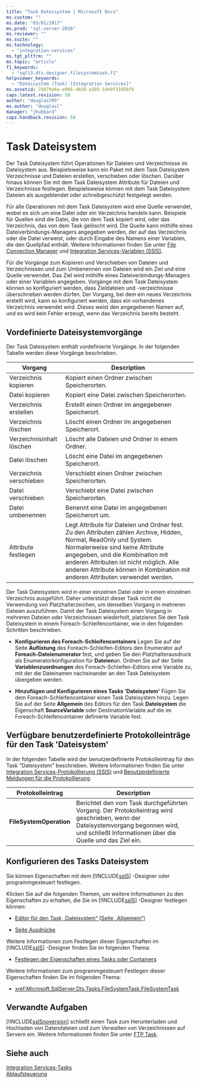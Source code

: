 ```yaml
---
title: "Task Dateisystem | Microsoft Docs"
ms.custom: ""
ms.date: "03/01/2017"
ms.prod: "sql-server-2016"
ms.reviewer: ""
ms.suite: ""
ms.technology: 
  - "integration-services"
ms.tgt_pltfrm: ""
ms.topic: "article"
f1_keywords: 
  - "sql13.dts.designer.filesystemtask.f1"
helpviewer_keywords: 
  - "Dateisystem (Task) [Integration Services]"
ms.assetid: 7dd79a6a-e066-4028-a385-1d40f31056f8
caps.latest.revision: 58
author: "douglaslMS"
ms.author: "douglasl"
manager: "jhubbard"
caps.handback.revision: 58
---
```

# Task Dateisystem
  Der Task Dateisystem führt Operationen für Dateien und Verzeichnisse im Dateisystem aus. Beispielsweise kann ein Paket mit dem Task Dateisystem Verzeichnisse und Dateien erstellen, verschieben oder löschen. Darüber hinaus können Sie mit dem Task Dateisystem Attribute für Dateien und Verzeichnisse festlegen. Beispielsweise können mit dem Task Dateisystem Dateien als ausgeblendet oder schreibgeschützt festgelegt werden.  
  
 Für alle Operationen mit dem Task Dateisystem wird eine Quelle verwendet, wobei es sich um eine Datei oder ein Verzeichnis handeln kann. Beispiele für Quellen sind die Datei, die von dem Task kopiert wird, oder das Verzeichnis, das von dem Task gelöscht wird. Die Quelle kann mithilfe eines Dateiverbindungs-Managers angegeben werden, der auf das Verzeichnis oder die Datei verweist, oder durch Eingabe des Namens einer Variablen, die den Quellpfad enthält. Weitere Informationen finden Sie unter [File Connection Manager](../../integration-services/connection-manager/file-connection-manager.md) und [Integration Services-Variablen &#40;SSIS&#41;](../../integration-services/integration-services-ssis-variables.md).  
  
 Für die Vorgänge zum Kopieren und Verschieben von Dateien und Verzeichnissen und zum Umbenennen von Dateien wird ein Ziel und eine Quelle verwendet. Das Ziel wird mithilfe eines Dateiverbindungs-Managers oder einer Variablen angegeben. Vorgänge mit dem Task Dateisystem können so konfiguriert werden, dass Zieldateien und -verzeichnisse überschrieben werden dürfen. Der Vorgang, bei dem ein neues Verzeichnis erstellt wird, kann so konfiguriert werden, dass ein vorhandenes Verzeichnis verwendet wird. Dieses weist den angegebenen Namen auf, und es wird kein Fehler erzeugt, wenn das Verzeichnis bereits besteht.  
  
## Vordefinierte Dateisystemvorgänge  
 Der Task Dateisystem enthält vordefinierte Vorgänge. In der folgenden Tabelle werden diese Vorgänge beschrieben.  
  
|Vorgang|Description|  
|---------------|-----------------|  
|Verzeichnis kopieren|Kopiert einen Ordner zwischen Speicherorten.|  
|Datei kopieren|Kopiert eine Datei zwischen Speicherorten.|  
|Verzeichnis erstellen|Erstellt einen Ordner im angegebenen Speicherort.|  
|Verzeichnis löschen|Löscht einen Ordner im angegebenen Speicherort.|  
|Verzeichnisinhalt löschen|Löscht alle Dateien und Ordner in einem Ordner.|  
|Datei löschen|Löscht eine Datei im angegebenen Speicherort.|  
|Verzeichnis verschieben|Verschiebt einen Ordner zwischen Speicherorten.|  
|Datei verschieben|Verschiebt eine Datei zwischen Speicherorten.|  
|Datei umbenennen|Benennt eine Datei im angegebenen Speicherort um.|  
|Attribute festlegen|Legt Attribute für Dateien und Ordner fest. Zu den Attributen zählen Archive, Hidden, Normal, ReadOnly und System. Normalerweise sind keine Attribute angegeben, und die Kombination mit anderen Attributen ist nicht möglich. Alle anderen Attribute können in Kombination mit anderen Attributen verwendet werden.|  
  
 Der Task Dateisystem wird in einer einzelnen Datei oder in einem einzelnen Verzeichnis ausgeführt. Daher unterstützt dieser Task nicht die Verwendung von Platzhalterzeichen, um denselben Vorgang in mehreren Dateien auszuführen. Damit der Task Dateisystem einen Vorgang in mehreren Dateien oder Verzeichnissen wiederholt, platzieren Sie den Task Dateisystem in einem Foreach-Schleifencontainer, wie in den folgenden Schritten beschrieben.  
  
-   **Konfigurieren des Foreach-Schleifencontainers** Legen Sie auf der Seite **Auflistung** des Foreach-Schleifen-Editors den Enumerator auf **Foreach-Dateienumerator** fest, und geben Sie den Platzhalterausdruck als Enumeratorkonfiguration für **Dateien**an. Ordnen Sie auf der Seite **Variablenzuordnungen** des Foreach-Schleifen-Editors eine Variable zu, mit der die Dateinamen nacheinander an den Task Dateisystem übergeben werden.  
  
-   **Hinzufügen und Konfigurieren eines Tasks 'Dateisystem'** Fügen Sie dem Foreach-Schleifencontainer einen Task Dateisystem hinzu. Legen Sie auf der Seite **Allgemein** des Editors für den Task **Dateisystem** die Eigenschaft **SourceVariable** oder DestinationVariable auf die im Foreach-Schleifencontainer definierte Variable fest.  
  
## Verfügbare benutzerdefinierte Protokolleinträge für den Task 'Dateisystem'  
 In der folgenden Tabelle wird der benutzerdefinierte Protokolleintrag für den Task "Dateisystem" beschrieben. Weitere Informationen finden Sie unter [Integration Services-Protokollierung &#40;SSIS&#41;](../../integration-services/performance/integration-services-ssis-logging.md) und [Benutzerdefinierte Meldungen für die Protokollierung](../../integration-services/performance/custom-messages-for-logging.md).  
  
|Protokolleintrag|Description|  
|---------------|-----------------|  
|**FileSystemOperation**|Berichtet den vom Task durchgeführten Vorgang. Der Protokolleintrag wird geschrieben, wenn der Dateisystemvorgang begonnen wird, und schließt Informationen über die Quelle und das Ziel ein.|  
  
## Konfigurieren des Tasks Dateisystem  
 Sie können Eigenschaften mit dem [!INCLUDE[ssIS](../../includes/ssis-md.md)] -Designer oder programmgesteuert festlegen.  
  
 Klicken Sie auf die folgenden Themen, um weitere Informationen zu den Eigenschaften zu erhalten, die Sie im [!INCLUDE[ssIS](../../includes/ssis-md.md)] -Designer festlegen können:  
  
-   [Editor für den Task „Dateisystem“ &#40;Seite „Allgemein“&#41;](../../integration-services/control-flow/file-system-task-editor-general-page.md)  
  
-   [Seite Ausdrücke](../../integration-services/expressions/expressions-page.md)  
  
 Weitere Informationen zum Festlegen dieser Eigenschaften im [!INCLUDE[ssIS](../../includes/ssis-md.md)] -Designer finden Sie im folgenden Thema:  
  
-   [Festlegen der Eigenschaften eines Tasks oder Containers](../Topic/Set%20the%20Properties%20of%20a%20Task%20or%20Container.md)  
  
 Weitere Informationen zum programmgesteuert Festlegen dieser Eigenschaften finden Sie im folgenden Thema:  
  
-   <xref:Microsoft.SqlServer.Dts.Tasks.FileSystemTask.FileSystemTask>  
  
## Verwandte Aufgaben  
 [!INCLUDE[ssISnoversion](../../includes/ssisnoversion-md.md)] schließt einen Task zum Herunterladen und Hochladen von Datendateien und zum Verwalten von Verzeichnissen auf Servern ein. Weitere Informationen finden Sie unter [FTP Task](../../integration-services/control-flow/ftp-task.md).  
  
## Siehe auch  
 [Integration Services-Tasks](../../integration-services/control-flow/integration-services-tasks.md)   
 [Ablaufsteuerung](../../integration-services/control-flow/control-flow.md)  
  
  